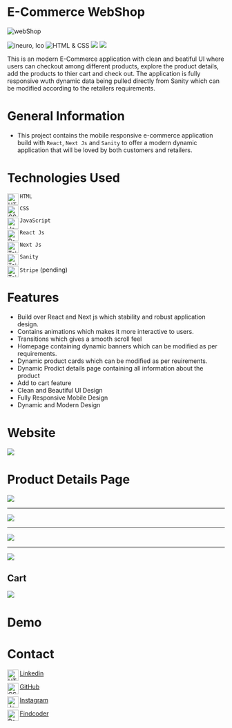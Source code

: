 # E-Commerce WebShop

![webShop](https://user-images.githubusercontent.com/84671689/189168088-d82c1eab-ac5c-41f2-bae7-4b6391b09470.png)


![ineuro, lco](https://img.shields.io/badge/iNeuron-LCO-blue)
![HTML & CSS](https://img.shields.io/badge/HTML-CSS-green)
![](https://img.shields.io/badge/React%20Js-Next%20Js-brightgreen)
![](https://img.shields.io/badge/-Sanity-yellow)

This is an modern E-Commerce application with clean and beatiful UI where users can checkout among different products, explore the product details, add the products to thier cart and check out. The application is fully responsive wuth dynamic data being pulled directly from Sanity which can be modified according to the retailers requirements.


# General Information

- This project contains the mobile responsive e-commerce application build with `React`, `Next Js` and `Sanity` to offer a modern dynamic application that will be loved by both customers and retailers. 

# Technologies Used

<img align="left" alt="HTML5" width="26px" src="./readmeAssets/html-5.png" /> `HTML`


<img align="left" alt="CSS3" width="26px" src="./readmeAssets/css-3.png" /> `CSS`



<img align="left" alt="JavaScript" width="26px" src="./readmeAssets/javascp1.png" /> `JavaScript`

<img align="left" alt="React Js" width="26px" src="./readmeAssets/logo512.png" /> `React Js`

<img align="left" alt="Tailwind CSS" width="26px" src="./readmeAssets/next-js.png" /> `Next Js`

<img align="left" alt="Tailwind CSS" width="26px" src="./readmeAssets/sanity.webp" /> `Sanity`

<img align="left" alt="Tailwind CSS" width="26px" src="./readmeAssets/stripe.png" /> `Stripe` (pending)

# Features
 - Build over React and Next js which stability and robust application design.
 - Contains animations which makes it more interactive to users.
 - Transitions which gives a smooth scroll feel
 - Homepage containing dynamic banners which can be modified as per requirements.
 - Dynamic product cards which can be modified as per reuirements.
 - Dynamic Prodict details page containing all information about the product
 - Add to cart feature 
 - Clean and Beautiful UI Design
 - Fully Responsive Mobile Design
 - Dynamic and Modern Design


 # Website
 ![](./readmeAssets/fullpage.png)

 # Product Details Page
 ![](./readmeAssets/2.png)
 ***
 ![](./readmeAssets/3.png)
 ***
 ![](./readmeAssets/4.png)
 ***
 ![](./readmeAssets/5.png)

 ## Cart

  ![](./readmeAssets/1.png)



 # Demo

 


 # Contact

 <img align="left" alt="HTML5" width="26px" src="./readmeAssets/linkedin.png" /> [Linkedin](https://www.linkedin.com/in/deepaksingh5219/)


<img align="left" alt="CSS3" width="26px" src="./readmeAssets/github.png" /> [GitHub](https://github.com/deepak-singh5219/)



<img align="left" alt="JavaScript" width="26px" src="./readmeAssets/instagram.png" /> [Instagram](https://www.instagram.com/deepak_singh_5219/)

<img align="left" alt="React Js" width="26px" src="./readmeAssets/findcoder.png" /> [Findcoder](https://www.findcoder.io/u/deepaksingh5219)


